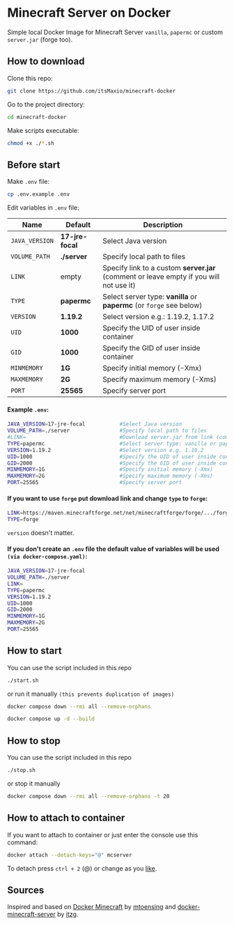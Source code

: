 # Minecraft Server on Docker

Simple local Docker Image for Minecraft Server `vanilla`, `papermc` or custom `server.jar` (forge too).

## How to download

Clone this repo:

```bash
git clone https://github.com/itsMaxio/minecraft-docker
```

Go to the project directory:

```bash
cd minecraft-docker
```

Make scripts executable:

```bash
chmod +x ./*.sh
```

## Before start

Make `.env` file:

```bash
cp .env.example .env
```

Edit variables in `.env` file:

| Name           | Default          | Description                              |   
|----------------|------------------|------------------------------------------|
| `JAVA_VERSION` | **17-jre-focal** | Select Java version                      |
| `VOLUME_PATH`  | **./server**     | Specify local path to files              |
| `LINK`         | empty            | Specify link to a custom **server.jar** (comment or leave empty if you will not use it)|
| `TYPE`         | **papermc**      | Select server type: **vanilla** or **papermc** (or `forge` see below)   |
| `VERSION`      | **1.19.2**       | Select version e.g.: 1.19.2, 1.17.2       |
| `UID`          | **1000**         | Specify the UID of user inside container |
| `GID`          | **1000**         | Specify the GID of user inside container |
| `MINMEMORY`    | **1G**           | Specify initial memory (-Xmx)            |
| `MAXMEMORY`    | **2G**           | Specify maximum memory (-Xms)            |
| `PORT`         | **25565**        | Specify server port                      |


#### Example `.env`:

```bash
JAVA_VERSION=17-jre-focal           #Select Java version
VOLUME_PATH=./server                #Specify local path to files
#LINK=                              #Download server.jar from link (comment or leave empty if you will not use it)
TYPE=papermc                        #Select server type: vanilla or papermc
VERSION=1.19.2                      #Select version e.g. 1.19.2
UID=1000                            #Specify the UID of user inside container
GID=2000                            #Specify the GID of user inside container
MINMEMORY=1G                        #Specify initial memory (-Xmx) 
MAXMEMORY=2G                        #Specify maximum memory (-Xms)
PORT=25565                          #Specify server port
```

#### If you want to use `forge` put download link and change `type` to `forge`:

```bash
LINK=https://maven.minecraftforge.net/net/minecraftforge/forge/.../forge-...-installer.jar
TYPE=forge
```
`version` doesn't matter.


#### If you don't create an `.env` file the default value of variables will be used `(via docker-compose.yaml)`:

```bash
JAVA_VERSION=17-jre-focal
VOLUME_PATH=./server
LINK=
TYPE=papermc
VERSION=1.19.2
UID=1000
GID=2000
MINMEMORY=1G
MAXMEMORY=2G
PORT=25565
```

## How to start

You can use the script included in this repo

```bash
./start.sh
```

or run it manually `(this prevents duplication of images)`

```bash
docker compose down --rmi all --remove-orphans
```

```bash
docker compose up -d --build
```

## How to stop

You can use the script included in this repo

```bash
./stop.sh
```

or stop it manually

```bash
docker compose down --rmi all --remove-orphans -t 20
```

## How to attach to container

If you want to attach to container or just enter the console use this command:

```bash
docker attach --detach-keys="@" mcserver
```

To detach press `ctrl + 2` (@) or change as you [like](https://docs.docker.com/engine/reference/commandline/attach/#description).

## Sources
Inspired and based on [Docker Minecraft](https://github.com/mtoensing/Docker-Minecraft-PaperMC-Server) by [mtoensing](https://github.com/mtoensing) and [docker-minecraft-server](https://github.com/itzg/docker-minecraft-server) by [itzg](https://github.com/itzg).
